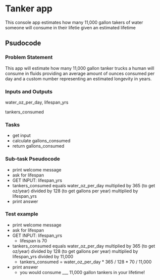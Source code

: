 # Tanker app

This console app estimates how many 11,000 gallon takers of water someone will consume in their lifetie given an estimated lifetime

## Psudocode

### Problem Statement
This app will estimate how many 11,000 gallon tanker trucks a human will consume in fluids providing an average amount of ounces consumed per day and a custom number representing an estimated longevity in years.

### Inputs and Outputs
water_oz_per_day, 
lifespan_yrs

tankers_consumed

### Tasks
* get input
* calculate gallons_consumed
* return gallons_consumed

### Sub-task Pseudocode
* print welcome message
* ask for lifespan
* GET INPUT: lifespan_yrs
* tankers_consumed equals water_oz_per_day multiplied by 365 (to get oz/year) divided by 128 (to get gallons per year) multiplied by lifespan_yrs
* print answer

### Test example
* print welcome message
* ask for lifespan
* GET INPUT: lifespan_yrs
  * lifespan is 70
* tankers_consumed equals water_oz_per_day multiplied by 365 (to get oz/year) divided by 128 (to get gallons per year) multiplied by lifespan_yrs divided by 11,000
  * tankers_consumed = water_oz_per_day * 365 / 128 * 70 / 11,000
* print answer
  * you would consume ___ 11,000 gallon tankers in your lifetime!
